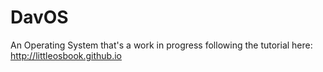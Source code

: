 # DavOS
An Operating System that's a work in progress following the tutorial here: http://littleosbook.github.io
